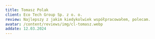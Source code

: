 ```yaml
---
title: Tomasz Polak
client: Eco Tech Group Sp. z o. o.
review: Najlepszy z jakim kiedykolwiek współpracowałem, polecam.
avatar: /content/reviews/img/cl-tomasz.webp
addate: 12.03.2024
---
```

